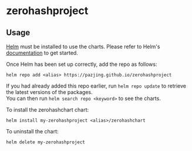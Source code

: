 # zerohashproject

## Usage

[Helm](https://helm.sh) must be installed to use the charts.  Please refer to Helm's [documentation](https://helm.sh/docs) to get started.

Once Helm has been set up correctly, add the repo as follows:

    helm repo add <alias> https://pazjing.github.io/zerohashproject

If you had already added this repo earlier, run `helm repo update` to retrieve the latest versions of the packages.  
You can then run `helm search repo <keyword>` to see the charts.

To install the zerohashchart chart:

    helm install my-zerohashproject <alias>/zerohashchart

To uninstall the chart:

    helm delete my-zerohashproject
